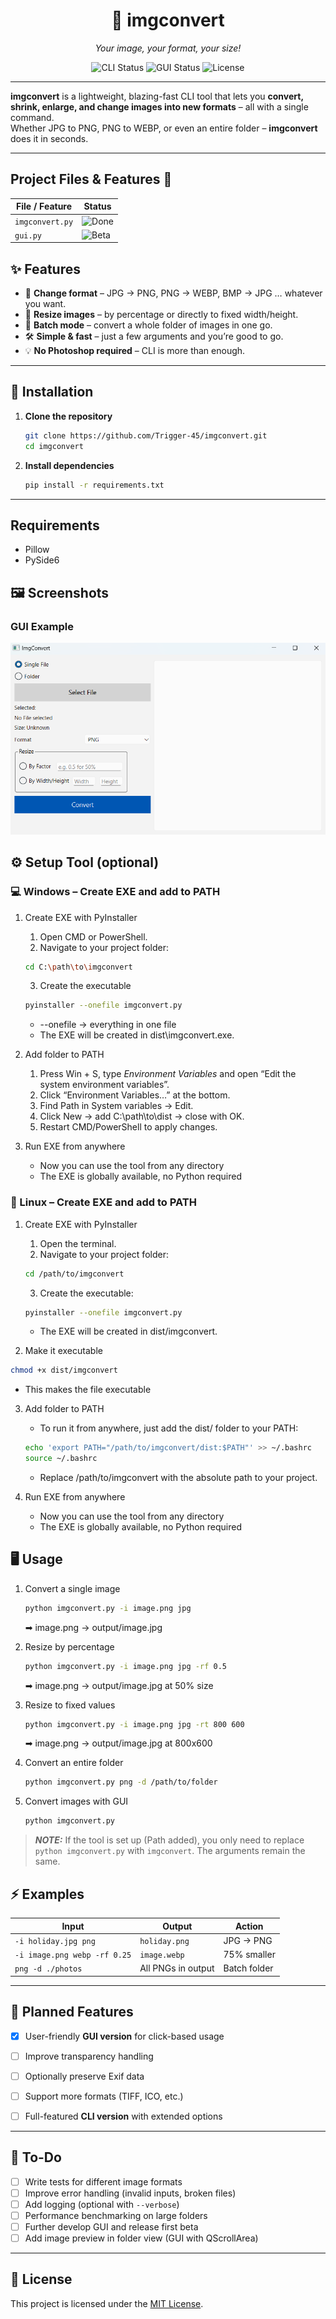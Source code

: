<h1 align="center">📸 imgconvert</h1>
<p align="center"><i>Your image, your format, your size!</i></p>

<p align="center">
  <img src="https://img.shields.io/badge/status-CLI_done-brightgreen" alt="CLI Status">
  <img src="https://img.shields.io/badge/status-GUI_beta-orange" alt="GUI Status">
  <img src="https://img.shields.io/badge/license-MIT-blue" alt="License">
</p>

---

**imgconvert** is a lightweight, blazing-fast CLI tool that lets you **convert, shrink, enlarge, and change images into new formats** – all with a single command.  
Whether JPG to PNG, PNG to WEBP, or even an entire folder – **imgconvert** does it in seconds.

---

## Project Files & Features 📂

| File / Feature | Status |
|----------------|--------|
| `imgconvert.py` | ![Done](https://img.shields.io/badge/status-done-brightgreen) |
| `gui.py` | ![Beta](https://img.shields.io/badge/status-GUI_beta-orange) |

## ✨ Features

- 🔄 **Change format** – JPG → PNG, PNG → WEBP, BMP → JPG … whatever you want.
- 📏 **Resize images** – by percentage or directly to fixed width/height.
- 📂 **Batch mode** – convert a whole folder of images in one go.
- 🛠 **Simple & fast** – just a few arguments and you’re good to go.
- 💡 **No Photoshop required** – CLI is more than enough.

---

## 🚀 Installation

1. **Clone the repository**  
   ```bash
   git clone https://github.com/Trigger-45/imgconvert.git
   cd imgconvert
   ```
2. **Install dependencies**
    ```bash
    pip install -r requirements.txt
    ```

---

## Requirements
- Pillow
- PySide6

## 🖼️ Screenshots

### GUI Example
![GUI Screenshot](docs/Screenshot_gui.png)

## ⚙️ Setup Tool (optional)

### 💻 Windows – Create EXE and add to PATH

1. Create EXE with PyInstaller
    1. Open CMD or PowerShell.
    2. Navigate to your project folder:
    ```bash
    cd C:\path\to\imgconvert
    ```
    3. Create the executable
    ```bash
    pyinstaller --onefile imgconvert.py
    ```
    - --onefile → everything in one file
    - The EXE will be created in dist\imgconvert.exe.
2. Add folder to PATH
    1. Press Win + S, type *Environment Variables* and open “Edit the system environment variables”.
    2. Click “Environment Variables…” at the bottom.
    3. Find Path in System variables → Edit.
    4. Click New → add C:\path\to\dist → close with OK.
    5. Restart CMD/PowerShell to apply changes.

3. Run EXE from anywhere

    - Now you can use the tool from any directory
    - The EXE is globally available, no Python required

### 🐧 Linux – Create EXE and add to PATH

1. Create EXE with PyInstaller

    1. Open the terminal.
    2. Navigate to your project folder:
    ```bash
    cd /path/to/imgconvert
    ```
    3. Create the executable:
    ```bash
    pyinstaller --onefile imgconvert.py
    ```
    - The EXE will be created in dist/imgconvert.

2. Make it executable
```bash
chmod +x dist/imgconvert
```
- This makes the file executable

3. Add folder to PATH
    - To run it from anywhere, just add the dist/ folder to your PATH:
    ```bash
    echo 'export PATH="/path/to/imgconvert/dist:$PATH"' >> ~/.bashrc
    source ~/.bashrc
    ```
    - Replace /path/to/imgconvert with the absolute path to your project.


4. Run EXE from anywhere
    - Now you can use the tool from any directory
    - The EXE is globally available, no Python required

## 🖥️ Usage

1. Convert a single image
    ```bash
    python imgconvert.py -i image.png jpg
    ```
    ➡ image.png → output/image.jpg
2. Resize by percentage
    ```bash
    python imgconvert.py -i image.png jpg -rf 0.5
    ```
    ➡ image.png → output/image.jpg at 50% size
3. Resize to fixed values
    ```bash
    python imgconvert.py -i image.png jpg -rt 800 600
    ```
    ➡ image.png → output/image.jpg at 800x600
4. Convert an entire folder
    ```bash
    python imgconvert.py png -d /path/to/folder
    ```

5. Convert images with GUI
    ```bash
    python imgconvert.py
    ```

> **_NOTE:_**  If the tool is set up (Path added), you only need to replace `python imgconvert.py` with `imgconvert`. The arguments remain the same.

## ⚡ Examples

| Input | Output | Action |
|---------|---------|--------|
| `-i holiday.jpg png` | `holiday.png` | JPG → PNG |
| `-i image.png webp -rf 0.25` | `image.webp` | 75% smaller |
| `png -d ./photos` | All PNGs in output | Batch folder |

---

## 🧩 Planned Features
- [x] User-friendly **GUI version** for click-based usage
- [ ] Improve transparency handling
- [ ] Optionally preserve Exif data
- [ ] Support more formats (TIFF, ICO, etc.)
- [ ] Full-featured **CLI version** with extended options


---

## 📝 To-Do

- [ ] Write tests for different image formats  
- [ ] Improve error handling (invalid inputs, broken files)  
- [ ] Add logging (optional with `--verbose`)  
- [ ] Performance benchmarking on large folders  
- [ ] Further develop GUI and release first beta  
- [ ] Add image preview in folder view (GUI with QScrollArea)

---

## 📜 License
This project is licensed under the [MIT License](LICENSE).
